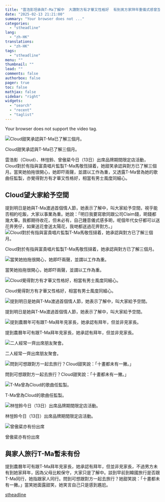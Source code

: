 ```yaml
---
title: "雲浩影坦承與T-Ma了解中  大讚對方有才華又性格好  有到男方家拜年重儀式感曾互相送花"
date: "2025-02-13 21:21:00"
summary: "Your browser does not ..."
categories:
  - "stheadline"
lang:
  - "zh-HK"
translations:
  - "zh-HK"
tags:
  - "stheadline"
menu: ""
thumbnail: ""
lead: ""
comments: false
authorbox: false
pager: true
toc: false
mathjax: false
sidebar: "right"
widgets:
  - "search"
  - "recent"
  - "taglist"
---
```


Your browser does not support the video tag.



![Cloud甜笑承認與T-Ma已了解三個月。](https://image.stheadline.com/f/680p0/0x0/100/none/9ab15a307276e0622a8a4263c5e04158/stheadline/inewsmedia/20250213/_2025021321080913001.jpg)

Cloud甜笑承認與T-Ma已了解三個月。




雲浩影（Cloud）、林愷鈴、曾傲棐今日（13日）出席品牌期間限定店活動，Cloud對於有指與富貴唱片監製T-Ma馬敬恆撻着，她甜笑承認與對方已了解三個月。當笑她拍拖很開心，她即吓兩聲，並謂以工作為重，又透露T-Ma曾為她的歌曲任監製，亦覺得對方有才華又性格好，相當有男士風度同細心。

Cloud望大家給予空間
------------

提到明日是她與T-Ma渡過首個情人節，她表示了解中，叫大家給予空間，視乎能否相約吃飯，大家以事業為重。她說：「明日我要寫歌同跟公司Claim錢，啲錢都幾大筆。我都期待收花，但未必有，自己鍾意儀式感多啲，呢個年代女仔都可以送花畀男仔，如果送花會送太陽花，我哋都送過花畀對方。」
 ![Cloud對於有指與富貴唱片監製T-Ma馬敬恆撻着，她承認與對方已了解三個月。](https://image.hkhl.hk/f/1024p0/0x0/100/none/460c1af30b5e1daff91563fa07c04509/2025-02/KakaoTalk_20250213_173839843_11.jpg)


Cloud對於有指與富貴唱片監製T-Ma馬敬恆撻着，她承認與對方已了解三個月。



 ![當笑她拍拖很開心，她即吓兩聲，並謂以工作為重。](https://image.hkhl.hk/f/1024p0/0x0/100/none/39058a7841e6518a9cfd3c480625d0e3/2025-02/KakaoTalk_20250213_173839843_12.jpg)


當笑她拍拖很開心，她即吓兩聲，並謂以工作為重。



 ![Cloud覺得對方有才華又性格好，相當有男士風度同細心。](https://image.hkhl.hk/f/1024p0/0x0/100/none/23f262df7c5e46404552af21eec99f92/2025-02/KakaoTalk_20250213_173839843_13.jpg)


Cloud覺得對方有才華又性格好，相當有男士風度同細心。



 ![ 提到明日是她與T-Ma渡過首個情人節，她表示了解中，叫大家給予空間。](https://image.hkhl.hk/f/1024p0/0x0/100/none/156331c6455ecafc7d9b7e8c5b2e0615/2025-02/KakaoTalk_20250213_173839843_14.jpg)


提到明日是她與T-Ma渡過首個情人節，她表示了解中，叫大家給予空間。



 ![提到農曆年可有跟T-Ma拜年見家長，她承認有拜年，但並非見家長。](https://image.hkhl.hk/f/1024p0/0x0/100/none/49ad28bbd8230135dcce56a720237f74/2025-02/KakaoTalk_20250213_173839843_15.jpg)


提到農曆年可有跟T-Ma拜年見家長，她承認有拜年，但並非見家長。



 ![二人經常一齊出席朋友聚會。](https://image.hkhl.hk/f/1024p0/0x0/100/none/821747740b08c6cf261a6b5c840522cf/2025-02/WhatsApp_Image_2025-01-16_at_16_50_20.jpeg)


二人經常一齊出席朋友聚會。



 ![問到可想跟對方一起去旅行？Cloud甜笑說：「十畫都未有一撇。」](https://image.hkhl.hk/f/1024p0/0x0/100/none/e669593772c561400c76f3b9c458e576/2025-02/WhatsApp_Image_2025-01-16_at_16_50_20_1_.jpeg)


問到可想跟對方一起去旅行？Cloud甜笑說：「十畫都未有一撇。」



 ![T-Ma曾為Cloud的歌曲任監製。](https://image.hkhl.hk/f/1024p0/0x0/100/none/5d1ce1bb3a61aaeced3690a56cdf4c24/2025-02/WhatsApp_Image_2025-01-16_at_16_50_21_1_.jpeg)


T-Ma曾為Cloud的歌曲任監製。



 ![林愷鈴今日（13日）出席品牌期間限定店活動。](https://image.hkhl.hk/f/1024p0/0x0/100/none/bf04413ed825e4a003304a3baac69a31/2025-02/x01.jpg)


林愷鈴今日（13日）出席品牌期間限定店活動。



 ![曾傲棐亦有份出席](https://image.hkhl.hk/f/1024p0/0x0/100/none/68f70d69e197a4f46e578992b1091c19/2025-02/x02.jpg)


曾傲棐亦有份出席




與家人旅行T-Ma暫未有份
-------------

提到農曆年可有跟T-Ma拜年見家長，她承認有拜年，但並非見家長，不過男方未有到她家拜年，因為父母比較保守，大家只是了解中。談到早前到韓國旅行是否跟T-Ma同行，她指跟家人同行。問到可想跟對方一起去旅行？她甜笑說：「十畫都未有一撇。」當笑她面露甜笑，她笑言自己只是感到尷尬。

[stheadline](https://std.stheadline.com/realtime/article/2052654/即時-娛樂-雲浩影坦承與T-Ma了解中-大讚對方有才華又性格好-有到男方家拜年重儀式感曾互相送花)

